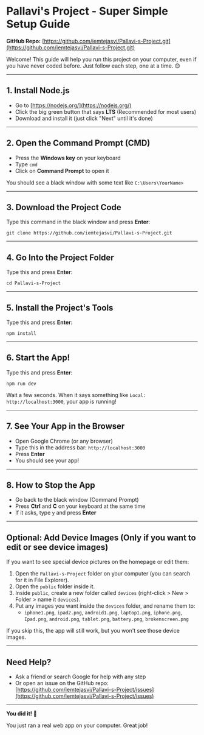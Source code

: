 # Pallavi's Project - Super Simple Setup Guide

**GitHub Repo:** [https://github.com/iemtejasvi/Pallavi-s-Project.git](https://github.com/iemtejasvi/Pallavi-s-Project.git)

Welcome! This guide will help you run this project on your computer, even if you have never coded before. Just follow each step, one at a time. 😊

---

## 1. Install Node.js

- Go to [https://nodejs.org/](https://nodejs.org/)
- Click the big green button that says **LTS** (Recommended for most users)
- Download and install it (just click "Next" until it's done)

---

## 2. Open the Command Prompt (CMD)

- Press the **Windows key** on your keyboard
- Type `cmd`
- Click on **Command Prompt** to open it

You should see a black window with some text like `C:\Users\YourName>`

---

## 3. Download the Project Code

Type this command in the black window and press **Enter**:

```
git clone https://github.com/iemtejasvi/Pallavi-s-Project.git
```

---

## 4. Go Into the Project Folder

Type this and press **Enter**:

```
cd Pallavi-s-Project
```

---

## 5. Install the Project's Tools

Type this and press **Enter**:

```
npm install
```

---

## 6. Start the App!

Type this and press **Enter**:

```
npm run dev
```

Wait a few seconds. When it says something like `Local: http://localhost:3000`, your app is running!

---

## 7. See Your App in the Browser

- Open Google Chrome (or any browser)
- Type this in the address bar: `http://localhost:3000`
- Press **Enter**
- You should see your app!

---

## 8. How to Stop the App

- Go back to the black window (Command Prompt)
- Press **Ctrl** and **C** on your keyboard at the same time
- If it asks, type `y` and press **Enter**

---

## Optional: Add Device Images (Only if you want to edit or see device images)

If you want to see special device pictures on the homepage or edit them:

1. Open the `Pallavi-s-Project` folder on your computer (you can search for it in File Explorer).
2. Open the `public` folder inside it.
3. Inside `public`, create a new folder called `devices` (right-click > New > Folder > name it `devices`).
4. Put any images you want inside the `devices` folder, and rename them to:
   - `iphone1.png`, `ipad2.png`, `android1.png`, `laptop1.png`, `iphone.png`, `Ipad.png`, `android.png`, `tablet.png`, `battery.png`, `brokenscreen.png`

If you skip this, the app will still work, but you won't see those device images.

---

## Need Help?

- Ask a friend or search Google for help with any step
- Or open an issue on the GitHub repo: [https://github.com/iemtejasvi/Pallavi-s-Project/issues](https://github.com/iemtejasvi/Pallavi-s-Project/issues)

---

**You did it! 🎉**

You just ran a real web app on your computer. Great job!
